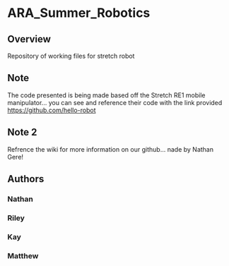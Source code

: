 # ARA_Summer_Robotics
## Overview
Repository of working files for stretch robot
## Note
The code presented is being made based off the Stretch RE1 mobile manipulator... you can see and reference their code with the link provided
https://github.com/hello-robot
## Note 2
Refrence the wiki for more information on our github... nade by Nathan Gere!
## Authors
### Nathan
### Riley
### Kay
### Matthew

